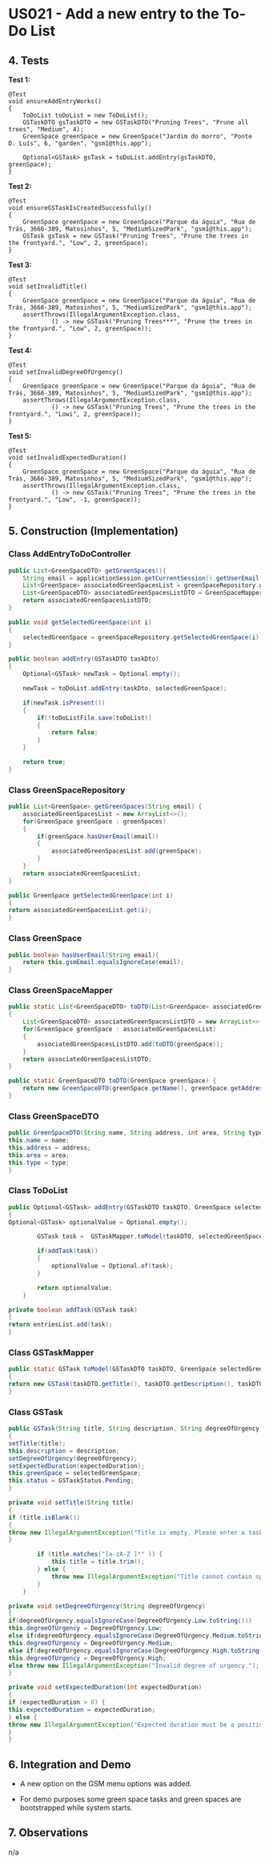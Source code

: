 # US021 - Add a new entry to the To-Do List

## 4. Tests 

**Test 1:**

	@Test
    void ensureAddEntryWorks()
    {
        ToDoList toDoList = new ToDoList();
        GSTaskDTO gsTaskDTO = new GSTaskDTO("Pruning Trees", "Prune all trees", "Medium", 4);
        GreenSpace greenSpace = new GreenSpace("Jardim do morro", "Ponte D. Luís", 6, "garden", "gsm1@this.app");

        Optional<GSTask> gsTask = toDoList.addEntry(gsTaskDTO, greenSpace);
    }
	

**Test 2:**

	@Test
    void ensureGSTaskIsCreatedSuccessfully()
    {
        GreenSpace greenSpace = new GreenSpace("Parque da águia", "Rua de Trás, 3666-389, Matosinhos", 5, "MediumSizedPark", "gsm1@this.app");
        GSTask gsTask = new GSTask("Pruning Trees", "Prune the trees in the frontyard.", "Low", 2, greenSpace);
    }

**Test 3:**

	@Test
    void setInvalidTitle()
    {
        GreenSpace greenSpace = new GreenSpace("Parque da águia", "Rua de Trás, 3666-389, Matosinhos", 5, "MediumSizedPark", "gsm1@this.app");
        assertThrows(IllegalArgumentException.class,
                () -> new GSTask("Pruning Trees***", "Prune the trees in the frontyard.", "Low", 2, greenSpace));
    }

**Test 4:**

	@Test
    void setInvalidDegreeOfUrgency()
    {
        GreenSpace greenSpace = new GreenSpace("Parque da águia", "Rua de Trás, 3666-389, Matosinhos", 5, "MediumSizedPark", "gsm1@this.app");
        assertThrows(IllegalArgumentException.class,
                () -> new GSTask("Pruning Trees", "Prune the trees in the frontyard.", "Lowi", 2, greenSpace));
    }

**Test 5:**

	@Test
    void setInvalidExpectedDuration()
    {
        GreenSpace greenSpace = new GreenSpace("Parque da águia", "Rua de Trás, 3666-389, Matosinhos", 5, "MediumSizedPark", "gsm1@this.app");
        assertThrows(IllegalArgumentException.class,
                () -> new GSTask("Pruning Trees", "Prune the trees in the frontyard.", "Low", -1, greenSpace));
    }


## 5. Construction (Implementation)

### Class AddEntryToDoController 

```java
public List<GreenSpaceDTO> getGreenSpaces(){
    String email = applicationSession.getCurrentSession().getUserEmail();
    List<GreenSpace> associatedGreenSpacesList = greenSpaceRepository.getGreenSpaces(email);
    List<GreenSpaceDTO> associatedGreenSpacesListDTO = GreenSpaceMapper.toDTO(associatedGreenSpacesList);
    return associatedGreenSpacesListDTO;
}
```

```java
public void getSelectedGreenSpace(int i)
{
    selectedGreenSpace = greenSpaceRepository.getSelectedGreenSpace(i);
}
```

```java
public boolean addEntry(GSTaskDTO taskDto)
{
    Optional<GSTask> newTask = Optional.empty();

    newTask = toDoList.addEntry(taskDto, selectedGreenSpace);

    if(newTask.isPresent())
    {
        if(!toDoListFile.save(toDoList))
        {
            return false;
        }
    }

    return true;
}
```

### Class GreenSpaceRepository

```java
public List<GreenSpace> getGreenSpaces(String email) {
    associatedGreenSpacesList = new ArrayList<>();
    for(GreenSpace greenSpace : greenSpaces)
    {
        if(greenSpace.hasUserEmail(email))
        {
            associatedGreenSpacesList.add(greenSpace);
        }
    }
    return associatedGreenSpacesList;
}
```

```java
public GreenSpace getSelectedGreenSpace(int i)
{
return associatedGreenSpacesList.get(i);
}
```

### Class GreenSpace

```java
public boolean hasUserEmail(String email){
    return this.gsmEmail.equalsIgnoreCase(email);
}
```

### Class GreenSpaceMapper

```java
public static List<GreenSpaceDTO> toDTO(List<GreenSpace> associatedGreenSpacesList)
{
    List<GreenSpaceDTO> associatedGreenSpacesListDTO = new ArrayList<>();
    for(GreenSpace greenSpace : associatedGreenSpacesList)
    {
        associatedGreenSpacesListDTO.add(toDTO(greenSpace));
    }
    return associatedGreenSpacesListDTO;
}
```

```java
public static GreenSpaceDTO toDTO(GreenSpace greenSpace) {
    return new GreenSpaceDTO(greenSpace.getName(), greenSpace.getAddress(), greenSpace.getArea(), greenSpace.getType());
}
```

### Class GreenSpaceDTO

```java
public GreenSpaceDTO(String name, String address, int area, String type) {
this.name = name;
this.address = address;
this.area = area;
this.type = type;
}
```

### Class ToDoList

```java
public Optional<GSTask> addEntry(GSTaskDTO taskDTO, GreenSpace selectedGreenSpace)
{
Optional<GSTask> optionalValue = Optional.empty();

        GSTask task =  GSTaskMapper.toModel(taskDTO, selectedGreenSpace);

        if(addTask(task))
        {
            optionalValue = Optional.of(task);
        }

        return optionalValue;
    }
```

```java
private boolean addTask(GSTask task)
{
return entriesList.add(task);
}
```

### Class GSTaskMapper

```java
public static GSTask toModel(GSTaskDTO taskDTO, GreenSpace selectedGreenSpace)
{
return new GSTask(taskDTO.getTitle(), taskDTO.getDescription(), taskDTO.getDegreeOfUrgency(), taskDTO.getExpectedDuration(), selectedGreenSpace);
}
```

### Class GSTask

```java
public GSTask(String title, String description, String degreeOfUrgency, int expectedDuration, GreenSpace selectedGreenSpace)
{
setTitle(title);
this.description = description;
setDegreeOfUrgency(degreeOfUrgency);
setExpectedDuration(expectedDuration);
this.greenSpace = selectedGreenSpace;
this.status = GSTaskStatus.Pending;
}
```

```java
private void setTitle(String title)
{
if (title.isBlank())
{
throw new IllegalArgumentException("Title is empty. Please enter a task title.");
}

        if (title.matches("[a-zA-Z ]*" )) {
            this.title = title.trim();
        } else {
            throw new IllegalArgumentException("Title cannot contain special characters.");
        }
    }
```

```java
private void setDegreeOfUrgency(String degreeOfUrgency)
{
if(degreeOfUrgency.equalsIgnoreCase(DegreeOfUrgency.Low.toString()))
this.degreeOfUrgency = DegreeOfUrgency.Low;
else if(degreeOfUrgency.equalsIgnoreCase(DegreeOfUrgency.Medium.toString()))
this.degreeOfUrgency = DegreeOfUrgency.Medium;
else if(degreeOfUrgency.equalsIgnoreCase(DegreeOfUrgency.High.toString()))
this.degreeOfUrgency = DegreeOfUrgency.High;
else throw new IllegalArgumentException("Invalid degree of urgency.");
}
```

```java
private void setExpectedDuration(int expectedDuration)
{
if (expectedDuration > 0) {
this.expectedDuration = expectedDuration;
} else {
throw new IllegalArgumentException("Expected duration must be a positive integer.");
}
}
```

## 6. Integration and Demo 

* A new option on the GSM menu options was added.

* For demo purposes some green space tasks and green spaces are bootstrapped while system starts.


## 7. Observations

n/a
